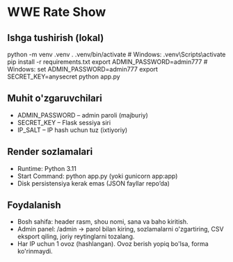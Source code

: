# WWE Rate Show

## Ishga tushirish (lokal)
python -m venv .venv
. .venv/bin/activate  # Windows: .venv\Scripts\activate
pip install -r requirements.txt
export ADMIN_PASSWORD=admin777  # Windows: set ADMIN_PASSWORD=admin777
export SECRET_KEY=anysecret
python app.py

## Muhit o'zgaruvchilari
- ADMIN_PASSWORD – admin paroli (majburiy)
- SECRET_KEY – Flask sessiya siri
- IP_SALT – IP hash uchun tuz (ixtiyoriy)

## Render sozlamalari
- Runtime: Python 3.11
- Start Command: python app.py (yoki gunicorn app:app)
- Disk persistensiya kerak emas (JSON fayllar repo’da)

## Foydalanish
- Bosh sahifa: header rasm, shou nomi, sana va baho kiritish.
- Admin panel: /admin → parol bilan kiring, sozlamalarni o'zgartiring, CSV eksport qiling, joriy reytinglarni tozalang.
- Har IP uchun 1 ovoz (hashlangan). Ovoz berish yopiq bo'lsa, forma ko'rinmaydi.